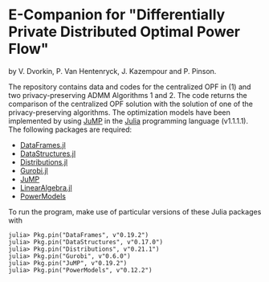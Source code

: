 # E-Companion for "Differentially Private Distributed Optimal Power Flow"
by  V. Dvorkin, P. Van Hentenryck, J. Kazempour and P. Pinson. 

The repository contains data and codes for the centralized OPF in (1) and two privacy-preserving ADMM Algorithms 1 and 2. The code returns the comparison of the centralized OPF solution with the solution of one of the privacy-preserving algorithms. The optimization models have been implemented by using [JuMP](https://github.com/JuliaOpt/JuMP.jl) in the [Julia](http://julialang.org/downloads/) programming language (v1.1.1.1). The following packages are required:
- [DataFrames.jl](https://github.com/DataFrames.jl/stable/)
- [DataStructures.jl](https://github.com/JuliaCollections/DataStructures.jl)
- [Distributions.jl](https://github.com/JuliaStats/Distributions.jl)
- [Gurobi.jl](https://github.com/JuliaOpt/Gurobi.jl)
- [JuMP](https://github.com/JuliaOpt/JuMP.jl)
- [LinearAlgebra.jl](https://github.com/JuliaStdlibs/LinearAlgebra.jl)
- [PowerModels](https://github.com/lanl-ansi/PowerModels.jl)

To run the program, make use of particular versions of these Julia packages with
```
julia> Pkg.pin("DataFrames", v"0.19.2")
julia> Pkg.pin("DataStructures", v"0.17.0")
julia> Pkg.pin("Distributions", v"0.21.1")
julia> Pkg.pin("Gurobi", v"0.6.0")
julia> Pkg.pin("JuMP", v"0.19.2")
julia> Pkg.pin("PowerModels", v"0.12.2")
```
